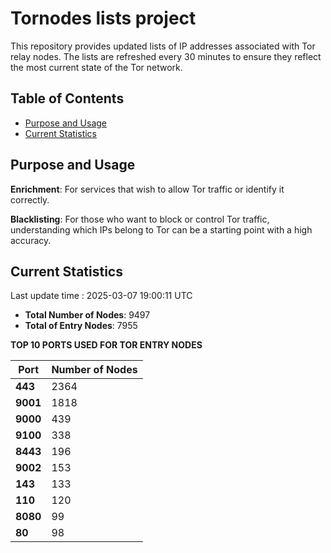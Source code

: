 # Tornodes lists project

This repository provides updated lists of IP addresses associated with Tor relay nodes. The lists are refreshed every 30 minutes to ensure they reflect the most current state of the Tor network.

## Table of Contents

- [Purpose and Usage](#purpose-and-usage)
- [Current Statistics](#current-statistics)


## Purpose and Usage

**Enrichment**: For services that wish to allow Tor traffic or identify it correctly.

**Blacklisting**: For those who want to block or control Tor traffic, understanding which IPs belong to Tor can be a starting point with a high accuracy.

## Current Statistics

Last update time : 2025-03-07 19:00:11 UTC

- **Total Number of Nodes**: 9497
- **Total of Entry Nodes**: 7955

**TOP 10 PORTS USED FOR TOR ENTRY NODES**

| **Port** | **Number of Nodes** |
|------|-----------------|
| **443**   | 2364  |
| **9001**   | 1818  |
| **9000**   | 439  |
| **9100**   | 338  |
| **8443**   | 196  |
| **9002**   | 153  |
| **143**   | 133  |
| **110**   | 120  |
| **8080**   | 99  |
| **80**   | 98  |

